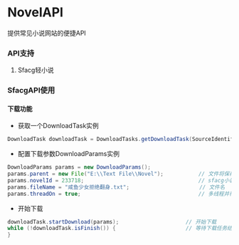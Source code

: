 # NovelAPI
提供常见小说网站的便捷API

### API支持

1. Sfacg轻小说

### SfacgAPI使用

#### 下载功能

- 获取一个DownloadTask实例

```java
DownloadTask downloadTask = DownloadTasks.getDownloadTask(SourceIdentifier.Sfacg);
```

- 配置下载参数DownloadParams实例

```java
DownloadParams params = new DownloadParams();
params.parent = new File("E:\\Text File\\Novel");			// 文件将保存在该目录下
params.novelId = 233718;									// sfacg小说ID
params.fileName = "咸鱼少女拒绝翻身.txt";					   // 文件名
params.threadOn = true;										// 多线程并行请求章节内容
```

- 开始下载

```java
downloadTask.startDownload(params);						// 开始下载
while (!downloadTask.isFinish()) {						// 等待下载任务结束
}
```

